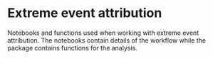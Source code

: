 # Extreme event attribution
Notebooks and functions used when working with extreme event attribution.
The notebooks contain details of the workflow while the package contains functions for the analysis.
